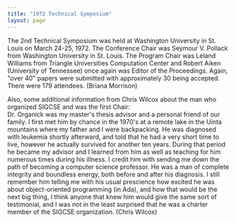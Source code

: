 ```yaml
---
title: "1972 Technical Symposium"
layout: page
---
```


The 2nd Technical Symposium was held at Washington University in St.
Louis on March 24-25, 1972. The Conference Chair was Seymour V. Pollack
from Washington University in St. Louis. The Program Chair was Leland
Williams from Triangle Universities Computation Center and Robert Aiken
(University of Tennessee) once again was Editor of the Proceedings.
Again, "over 40" papers were submitted with approximately 30 being
accepted. There were 179 attendees. (Briana Morrison)

Also, some additional information from Chris Wilcox about the man who
organized SIGCSE and was the first Chair:\
Dr. Organick was my master\'s thesis advisor and a personal friend of
our family. I first met him by chance in the 1970\'s at a remote lake in
the Uinta mountains where my father and I were backpacking. He was
diagnosed with leukemia shortly afterward, and told that he had a very
short time to live, however he actually survived for another ten years.
During that period he became my advisor and I learned from him as well
as teaching for him numerous times during his illness. I credit him with
sending me down the path of becoming a computer science professor. He
was a man of complete integrity and boundless energy, both before and
after his diagnosis. I still remember him telling me with his usual
prescience how excited he was about object-oriented programming (in
Ada), and how that would be the next big thing, I think anyone that knew
him would give the same sort of testimonial, and I was not in the least
surprised that he was a charter member of the SIGCSE organization.
(Chris Wilcox)